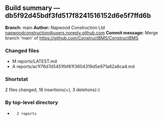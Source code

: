 ## Build summary — db5f92d45bdf3fd517f8241516152d6e5f7ffd6b

**Branch:** main **Author:** Napwood Construction Ltd <napwoodconstruction@users.noreply.github.com>
**Commit message:** Merge branch 'main' of https://github.com/ConstructBMS/ConstructBMS

### Changed files

- M reports/LATEST.md
- A reports/ac1f76d7d5451fbf61f3604319d5e971a62a8ca4.md

### Shortstat

2 files changed, 18 insertions(+), 3 deletions(-)

### By top-level directory

-       2 reports
